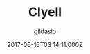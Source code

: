 ---
layout: JamstackTheme
title: Clyell
github: https://github.com/gildasio/clyell
demo: https://gildasio.github.io/clyell/
author: gildasio
ssg: Jekyll
date: 2017-06-16T03:14:11.000Z
description: My site jekyll theme
stale: true
---